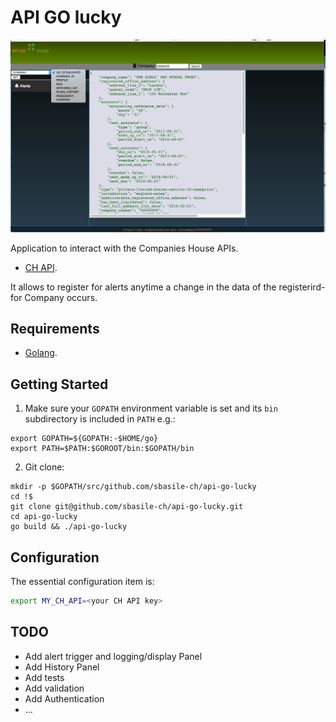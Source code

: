 API GO lucky
====

![alt text](https://github.com/sbasile-ch/api-go-lucky/blob/master/doc/images/img1.png "First working state")

Application to interact with the Companies House APIs.
- [CH API](https://developer.companieshouse.gov.uk/api/docs/index.html).

It allows to register for alerts anytime a change in the data of the registerird-for Company occurs.

Requirements
------------

- [Golang](https://golang.org/doc/install).

Getting Started
---------------

1. Make sure your `GOPATH` environment variable is set and its `bin` subdirectory
is included in `PATH` e.g.:
```shell
export GOPATH=${GOPATH:-$HOME/go}
export PATH=$PATH:$GOROOT/bin:$GOPATH/bin
```

2. Git clone:
```shell
mkdir -p $GOPATH/src/github.com/sbasile-ch/api-go-lucky
cd !$
git clone git@github.com/sbasile-ch/api-go-lucky.git
cd api-go-lucky
go build && ./api-go-lucky
```

## Configuration

The essential configuration item is:

```bash
export MY_CH_API=<your CH API key>
```

## TODO
- Add alert trigger and logging/display Panel
- Add History Panel
- Add tests
- Add validation
- Add Authentication
- ...

